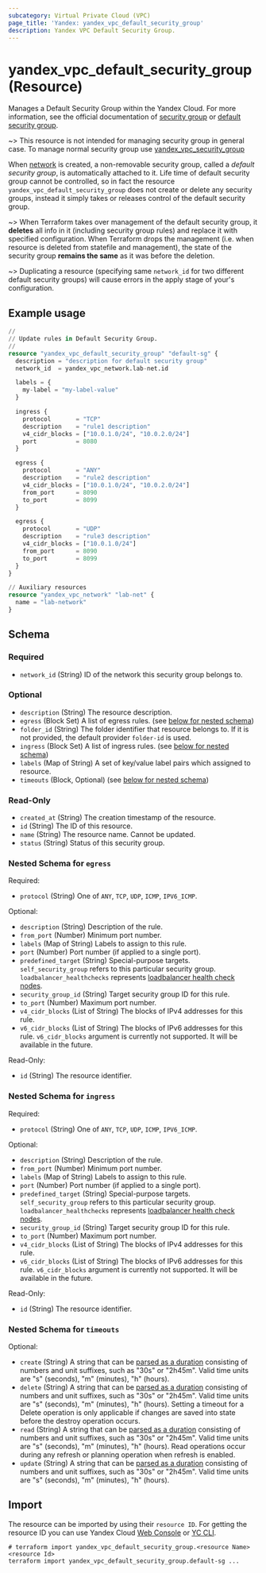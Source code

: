 ```yaml
---
subcategory: Virtual Private Cloud (VPC)
page_title: 'Yandex: yandex_vpc_default_security_group'
description: Yandex VPC Default Security Group.
---
```


# yandex_vpc_default_security_group (Resource)

Manages a Default Security Group within the Yandex Cloud. For more information, see the official documentation of [security group](https://yandex.cloud/docs/vpc/concepts/security-groups) or [default security group](https://yandex.cloud/docs/vpc/concepts/security-groups#default-security-group).

~> This resource is not intended for managing security group in general case. To manage normal security group use [yandex_vpc_security_group](vpc_security_group.html)

When [network](https://yandex.cloud/docs/vpc/concepts/network) is created, a non-removable security group, called a *default security group*, is automatically attached to it. Life time of default security group cannot be controlled, so in fact the resource `yandex_vpc_default_security_group` does not create or delete any security groups, instead it simply takes or releases control of the default security group.

~> When Terraform takes over management of the default security group, it **deletes** all info in it (including security group rules) and replace it with specified configuration. When Terraform drops the management (i.e. when resource is deleted from statefile and management), the state of the security group **remains the same** as it was before the deletion.

~> Duplicating a resource (specifying same `network_id` for two different default security groups) will cause errors in the apply stage of your's configuration.

## Example usage

```terraform
//
// Update rules in Default Security Group.
//
resource "yandex_vpc_default_security_group" "default-sg" {
  description = "description for default security group"
  network_id  = yandex_vpc_network.lab-net.id

  labels = {
    my-label = "my-label-value"
  }

  ingress {
    protocol       = "TCP"
    description    = "rule1 description"
    v4_cidr_blocks = ["10.0.1.0/24", "10.0.2.0/24"]
    port           = 8080
  }

  egress {
    protocol       = "ANY"
    description    = "rule2 description"
    v4_cidr_blocks = ["10.0.1.0/24", "10.0.2.0/24"]
    from_port      = 8090
    to_port        = 8099
  }

  egress {
    protocol       = "UDP"
    description    = "rule3 description"
    v4_cidr_blocks = ["10.0.1.0/24"]
    from_port      = 8090
    to_port        = 8099
  }
}

// Auxiliary resources
resource "yandex_vpc_network" "lab-net" {
  name = "lab-network"
}
```

<!-- schema generated by tfplugindocs -->
## Schema

### Required

- `network_id` (String) ID of the network this security group belongs to.

### Optional

- `description` (String) The resource description.
- `egress` (Block Set) A list of egress rules. (see [below for nested schema](#nestedblock--egress))
- `folder_id` (String) The folder identifier that resource belongs to. If it is not provided, the default provider `folder-id` is used.
- `ingress` (Block Set) A list of ingress rules. (see [below for nested schema](#nestedblock--ingress))
- `labels` (Map of String) A set of key/value label pairs which assigned to resource.
- `timeouts` (Block, Optional) (see [below for nested schema](#nestedblock--timeouts))

### Read-Only

- `created_at` (String) The creation timestamp of the resource.
- `id` (String) The ID of this resource.
- `name` (String) The resource name. Cannot be updated.
- `status` (String) Status of this security group.

<a id="nestedblock--egress"></a>
### Nested Schema for `egress`

Required:

- `protocol` (String) One of `ANY`, `TCP`, `UDP`, `ICMP`, `IPV6_ICMP`.

Optional:

- `description` (String) Description of the rule.
- `from_port` (Number) Minimum port number.
- `labels` (Map of String) Labels to assign to this rule.
- `port` (Number) Port number (if applied to a single port).
- `predefined_target` (String) Special-purpose targets. `self_security_group` refers to this particular security group. `loadbalancer_healthchecks` represents [loadbalancer health check nodes](https://yandex.cloud/docs/network-load-balancer/concepts/health-check).
- `security_group_id` (String) Target security group ID for this rule.
- `to_port` (Number) Maximum port number.
- `v4_cidr_blocks` (List of String) The blocks of IPv4 addresses for this rule.
- `v6_cidr_blocks` (List of String) The blocks of IPv6 addresses for this rule. `v6_cidr_blocks` argument is currently not supported. It will be available in the future.

Read-Only:

- `id` (String) The resource identifier.


<a id="nestedblock--ingress"></a>
### Nested Schema for `ingress`

Required:

- `protocol` (String) One of `ANY`, `TCP`, `UDP`, `ICMP`, `IPV6_ICMP`.

Optional:

- `description` (String) Description of the rule.
- `from_port` (Number) Minimum port number.
- `labels` (Map of String) Labels to assign to this rule.
- `port` (Number) Port number (if applied to a single port).
- `predefined_target` (String) Special-purpose targets. `self_security_group` refers to this particular security group. `loadbalancer_healthchecks` represents [loadbalancer health check nodes](https://yandex.cloud/docs/network-load-balancer/concepts/health-check).
- `security_group_id` (String) Target security group ID for this rule.
- `to_port` (Number) Maximum port number.
- `v4_cidr_blocks` (List of String) The blocks of IPv4 addresses for this rule.
- `v6_cidr_blocks` (List of String) The blocks of IPv6 addresses for this rule. `v6_cidr_blocks` argument is currently not supported. It will be available in the future.

Read-Only:

- `id` (String) The resource identifier.


<a id="nestedblock--timeouts"></a>
### Nested Schema for `timeouts`

Optional:

- `create` (String) A string that can be [parsed as a duration](https://pkg.go.dev/time#ParseDuration) consisting of numbers and unit suffixes, such as "30s" or "2h45m". Valid time units are "s" (seconds), "m" (minutes), "h" (hours).
- `delete` (String) A string that can be [parsed as a duration](https://pkg.go.dev/time#ParseDuration) consisting of numbers and unit suffixes, such as "30s" or "2h45m". Valid time units are "s" (seconds), "m" (minutes), "h" (hours). Setting a timeout for a Delete operation is only applicable if changes are saved into state before the destroy operation occurs.
- `read` (String) A string that can be [parsed as a duration](https://pkg.go.dev/time#ParseDuration) consisting of numbers and unit suffixes, such as "30s" or "2h45m". Valid time units are "s" (seconds), "m" (minutes), "h" (hours). Read operations occur during any refresh or planning operation when refresh is enabled.
- `update` (String) A string that can be [parsed as a duration](https://pkg.go.dev/time#ParseDuration) consisting of numbers and unit suffixes, such as "30s" or "2h45m". Valid time units are "s" (seconds), "m" (minutes), "h" (hours).

## Import

The resource can be imported by using their `resource ID`. For getting the resource ID you can use Yandex Cloud [Web Console](https://console.yandex.cloud) or [YC CLI](https://yandex.cloud/docs/cli/quickstart).

```shell
# terraform import yandex_vpc_default_security_group.<resource Name> <resource Id>
terraform import yandex_vpc_default_security_group.default-sg ...
```